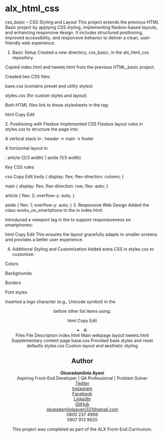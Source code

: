 # alx_html_css
css_basic – CSS Styling and Layout
This project extends the previous HTML Basic project by applying CSS styling, implementing flexbox-based layouts, and enhancing responsive design. It includes structured positioning, improved accessibility, and responsive behavior to deliver a clean, user-friendly web experience.


1. Basic Setup
Created a new directory, css_basic, in the alx_html_css repository.

Copied index.html and tweets.html from the previous HTML_basic project.

Created two CSS files:

base.css (contains preset and utility styles)

styles.css (for custom styles and layout)

Both HTML files link to these stylesheets in the <head> tag:

html
Copy
Edit
<link href="base.css" rel="stylesheet">
<link href="styles.css" rel="stylesheet">
2. Positioning with Flexbox
Implemented CSS Flexbox layout rules in styles.css to structure the page into:

A vertical stack in <body>:
header → main → footer

A horizontal layout in <main>:
article (2/3 width) | aside (1/3 width)

Key CSS rules:

css
Copy
Edit
body {
  display: flex;
  flex-direction: column;
}

main {
  display: flex;
  flex-direction: row;
  flex: auto;
}

article {
  flex: 2;
  overflow-y: auto;
}

aside {
  flex: 1;
  overflow-y: auto;
}
3. Responsive Web Design
Added the class works_on_smartphone to the <body> in index.html.

Introduced a <meta> viewport tag in the <head> to support responsiveness on smartphones:

html
Copy
Edit
<meta name="viewport" content="width=device-width, initial-scale=1.0">
This ensures the layout gracefully adapts to smaller screens and provides a better user experience.

4. Additional Styling and Customization
Added extra CSS in styles.css to customize:

Colors

Backgrounds

Borders

Font styles

Inserted a logo character (e.g., Unicode symbol) in the <header> before other list items using:

html
Copy
Edit
<li class="logo">&#9881;</li>
Files
File	Description
index.html	Main webpage layout
tweets.html	Supplementary content page
base.css	Provided base styles and reset defaults
styles.css	Custom layout and aesthetic styling

##  Author
**Oluwadamilola Ayeni**  
Aspiring Front-End Developer | QA Professional | Problem Solver  
[Twitter](https://x.com/OraJacob7?t=YPfW_WCnmFa4LXjMeyyHag&s=08)  
[Instagram](https://www.instagram.com/yourfavoritearewa_yorubababe?igsh=MTd1NWM3bWxmZzhkYw==)  
[Facebook](https://www.facebook.com/share/14pdpQh8ND/)  
[LinkedIn](https://www.linkedin.com/in/damilola-rachael-ayeni-631b2618b)  
[GitHub](https://github.com/DAyeni-Dev)  
 oluwadamilolaayeni321@gmail.com  
 0805 237 4966  
 0907 913 9920

This project was completed as part of the ALX Front-End Curriculum.

